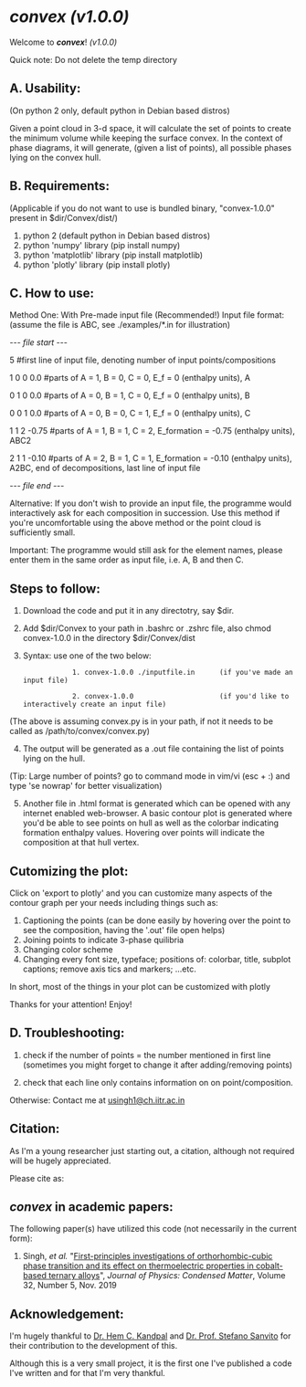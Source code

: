 *convex (v1.0.0)*
=========

Welcome to ***convex***! *(v1.0.0)*
 
Quick note: Do not delete the temp directory

A. Usability:
-------------
(On python 2 only, default python in Debian based distros)

Given a point cloud in 3-d space, it will calculate the set of points to create the minimum volume while keeping the surface convex.
In the context of phase diagrams, it will generate, (given a list of points), all possible phases lying on the convex hull.

B. Requirements: 
----------------
(Applicable if you do not want to use is bundled binary, "convex-1.0.0" present in $dir/Convex/dist/)

1. python 2 (default python in Debian based distros)
2. python 'numpy' library (pip install numpy)
3. python 'matplotlib' library (pip install matplotlib)
4. python 'plotly' library (pip install plotly)


C. How to use:
--------------
Method One: With Pre-made input file (Recommended!)
Input file format: (assume the file is ABC, see ./examples/*.in for illustration)

*--- file start ---*

5 #first line of input file, denoting number of input points/compositions

1 0 0 0.0    #parts of A = 1, B = 0, C = 0, E_f = 0 (enthalpy units), A

0 1 0 0.0    #parts of A = 0, B = 1, C = 0, E_f = 0 (enthalpy units), B

0 0 1 0.0    #parts of A = 0, B = 0, C = 1, E_f = 0 (enthalpy units), C

1 1 2 -0.75  #parts of A = 1, B = 1, C = 2, E_formation = -0.75 (enthalpy units), ABC2

2 1 1 -0.10  #parts of A = 2, B = 1, C = 1, E_formation = -0.10 (enthalpy units), A2BC, end of decompositions, last line of input file

*--- file end ---*

Alternative: If you don't wish to provide an input file, the programme would interactively ask for each composition in succession.
Use this method if you're uncomfortable using the above method or the point cloud is sufficiently small.

Important: The programme would still ask for the element names, please enter them in the same order as input file, i.e. A, B and then C.

Steps to follow:
----------------

1. Download the code and put it in any directotry, say $dir.

2. Add $dir/Convex to your path in .bashrc or .zshrc file, also chmod convex-1.0.0 in the directory $dir/Convex/dist

3. Syntax: use one of the two below:
  
                   1. convex-1.0.0 ./inputfile.in      (if you've made an input file)
        
                   2. convex-1.0.0                     (if you'd like to interactively create an input file)

(The above is assuming convex.py is in your path, if not it needs to be called as /path/to/convex/convex.py)

4. The output will be generated as a .out file containing the list of points lying on the hull.

(Tip: Large number of points? go to command mode in vim/vi (esc + :) and type 'se nowrap' for better visualization)

5. Another file in .html format is generated which can be opened with any internet enabled web-browser. A basic contour plot is generated where you'd be able to see points on hull as well as the colorbar indicating formation enthalpy values. Hovering over points will indicate the composition at that hull vertex.

Cutomizing the plot:
-----------------------
Click on 'export to plotly' and you can customize many aspects of the contour graph per your needs including things such as:
1. Captioning the points (can be done easily by hovering over the point to see the composition, having the '.out' file open helps)
2. Joining points to indicate 3-phase quilibria
3. Changing color scheme
4. Changing every font size, typeface; positions of: colorbar, title, subplot captions; remove axis tics and markers; ...etc.

In short, most of the things in your plot can be customized with plotly


Thanks for your attention! Enjoy!

D. Troubleshooting:
-------------------
1. check if the number of points = the number mentioned in first line (sometimes you might forget to change it after adding/removing points)

2. check that each line only contains information on on point/composition.

Otherwise: Contact me at usingh1@ch.iitr.ac.in

Citation:
---------
As I'm a young researcher just starting out, a citation, although not required will be hugely appreciated.

Please cite as:


*convex* in academic papers:
----------------------------
The following paper(s) have utilized this code (not necessarily in the current form):

1. Singh, *et al.* "[First-principles investigations of orthorhombic-cubic phase transition and its effect on thermoelectric properties in cobalt-based ternary alloys](https://iopscience.iop.org/article/10.1088/1361-648X/ab4e71/meta)", *Journal of Physics: Condensed Matter*, Volume 32, Number 5, Nov. 2019

Acknowledgement:
----------------
I'm hugely thankful to [Dr. Hem C. Kandpal](https://www.iitr.ac.in/departments/CY/pages/People+Faculty+hem12fcy.html) and [Dr. Prof. Stefano Sanvito](http://www.spincomp.com/group/stefano-sanvito/) for their contribution to the development of this. 

Although this is a very small project, it is the first one I've published a code I've written and for that I'm very thankful.
